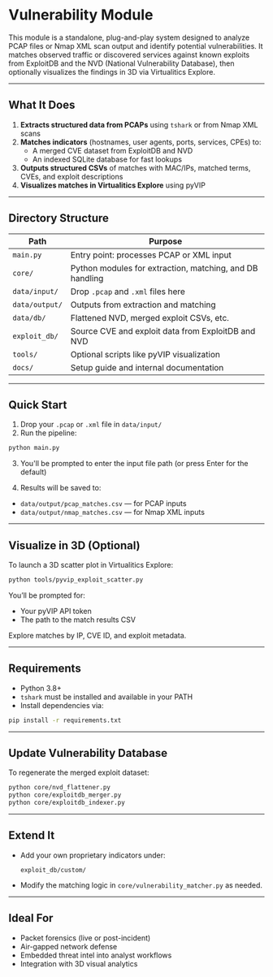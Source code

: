 # Vulnerability Module

This module is a standalone, plug-and-play system designed to analyze PCAP files or Nmap XML scan output and identify potential vulnerabilities. It matches observed traffic or discovered services against known exploits from ExploitDB and the NVD (National Vulnerability Database), then optionally visualizes the findings in 3D via Virtualitics Explore.

---

## What It Does

1. **Extracts structured data from PCAPs** using `tshark` or from Nmap XML scans
2. **Matches indicators** (hostnames, user agents, ports, services, CPEs) to:
   - A merged CVE dataset from ExploitDB and NVD
   - An indexed SQLite database for fast lookups
3. **Outputs structured CSVs** of matches with MAC/IPs, matched terms, CVEs, and exploit descriptions
4. **Visualizes matches in Virtualitics Explore** using pyVIP

---

## Directory Structure

| Path                      | Purpose |
|---------------------------|---------|
| `main.py`                | Entry point: processes PCAP or XML input |
| `core/`                  | Python modules for extraction, matching, and DB handling |
| `data/input/`            | Drop `.pcap` and `.xml` files here |
| `data/output/`           | Outputs from extraction and matching |
| `data/db/`               | Flattened NVD, merged exploit CSVs, etc. |
| `exploit_db/`            | Source CVE and exploit data from ExploitDB and NVD |
| `tools/`                 | Optional scripts like pyVIP visualization |
| `docs/`                  | Setup guide and internal documentation |

---

## Quick Start

1. Drop your `.pcap` or `.xml` file in `data/input/`
2. Run the pipeline:

```bash
python main.py
```

3. You'll be prompted to enter the input file path (or press Enter for the default)

4. Results will be saved to:

- `data/output/pcap_matches.csv` — for PCAP inputs  
- `data/output/nmap_matches.csv` — for Nmap XML inputs

---

## Visualize in 3D (Optional)

To launch a 3D scatter plot in Virtualitics Explore:

```bash
python tools/pyvip_exploit_scatter.py
```

You’ll be prompted for:

- Your pyVIP API token
- The path to the match results CSV

Explore matches by IP, CVE ID, and exploit metadata.

---

## Requirements

- Python 3.8+
- `tshark` must be installed and available in your PATH
- Install dependencies via:

```bash
pip install -r requirements.txt
```

---

## Update Vulnerability Database

To regenerate the merged exploit dataset:

```bash
python core/nvd_flattener.py
python core/exploitdb_merger.py
python core/exploitdb_indexer.py
```

---

## Extend It

- Add your own proprietary indicators under:
  ```
  exploit_db/custom/
  ```
- Modify the matching logic in `core/vulnerability_matcher.py` as needed.

---

## Ideal For

- Packet forensics (live or post-incident)
- Air-gapped network defense
- Embedded threat intel into analyst workflows
- Integration with 3D visual analytics
